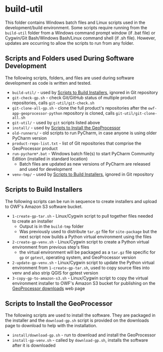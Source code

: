 # build-util #

This folder contains Windows batch files and Linux scripts used in the development/build environment.
Some scripts require running from the `build-util` folder from a
Windows command prompt window (if .bat file) or Cygwin/Git Bash/Windows Bash/Linux command shell (if .sh file).
However, updates are occurring to allow the scripts to run from any folder.

## Scripts and Folders used During Software Development ##

The following scripts, folders, and files are used during software development as code is written and tested.

* `build-util/` - used by [Scripts to Build Installers](#scripts-to-build-installers), ignored in Git repository
* `git-check-gp.sh` - check Git/GitHub status of multiple product repositories, calls `git-util/git-check.sh`
* `git-clone-all-gp.sh` - clone the full product's repositories after the `owf-app-geoprocessor-python`
repository is cloned, calls `git-util/git-clone-all.sh`
* `git-util/` - used by `git` scripts listed above
* `install/` - used by [Scripts to Install the GeoProcessor](#scripts-to-install-the-geoprocessor)
* `old-runners/` - old scripts to run PyCharm, in case anyone is using older PyCharm version
* `product-repo-list.txt` - list of Git repositories that comprise the GeoProcessor product
* `run-pycharm*.bat` - Windows batch file(s) to start PyCharm Community Edition (installed in standard location)
	+ Batch files are updated as new versions of PyCharm are released and used for development
* `venv-tmp/` - used by [Scripts to Build Installers](#scripts-to-build-installers), ignored in Git repository

## Scripts to Build Installers ##

The following scripts can be run in sequence to create installers and upload to OWF's Amazon S3 software bucket.

* `1-create-gp-tar.sh` - Linux/Cygwin script to pull together files needed to create an installer
	+ Output is in the `build-tmp` folder
	+ Was previously used to distribute `tar.gz` file for `site-package` but the next script
	now builds a Python virtual environment using the files
* `2-create-gp-venv.sh` - Linux/Cygwin script to create a Python virtual environment from previous step's files
	+ the virtual environment will be packaged as a `tar.gz` file specific for `gp` or `gptest`,
	operating system, and GeoProcessor version
* `2-update-gp-venv.sh` - Linux/Cygwin script to update the Python virtual environment from `1-create-gp-tar.sh`,
used to copy source files into venv and also strip QGIS for gptest version
* `3-copy-gp-to-amazon-s3.sh` - Linux/Cygwin script to copy the virtual environment installer to OWF's Amazon S3 bucket
for publishing on the [GeoProcessor downloads](http://software.openwaterfoundation.org/geoprocessor/) web page

## Scripts to Install the GeoProcessor ##

The following scripts are used to install the software.
They are packaged in the installer and the `download-gp.sh` script is provided
on the downloads page to download to help with the installation.

* `install/download-gp.sh` - run to download and install the GeoProcessor
* `install-gp-venv.sh` - called by `download-gp.sh`, installs the software after it is downloaded

